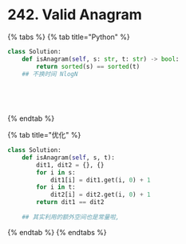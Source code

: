 # 242. Valid Anagram

{% tabs %}
{% tab title="Python" %}
```python
class Solution:
    def isAnagram(self, s: str, t: str) -> bool:
        return sorted(s) == sorted(t)
    ## 不换时间 NlogN
    

    
    
```
{% endtab %}

{% tab title="优化" %}
```python
class Solution:
    def isAnagram(self, s, t):
        dit1, dit2 = {}, {}
        for i in s:
            dit1[i] = dit1.get(i, 0) + 1
        for i in t:
            dit2[i] = dit2.get(i, 0) + 1
        return dit1 == dit2
    
    ## 其实利用的额外空间也是常量啦,
```
{% endtab %}
{% endtabs %}

